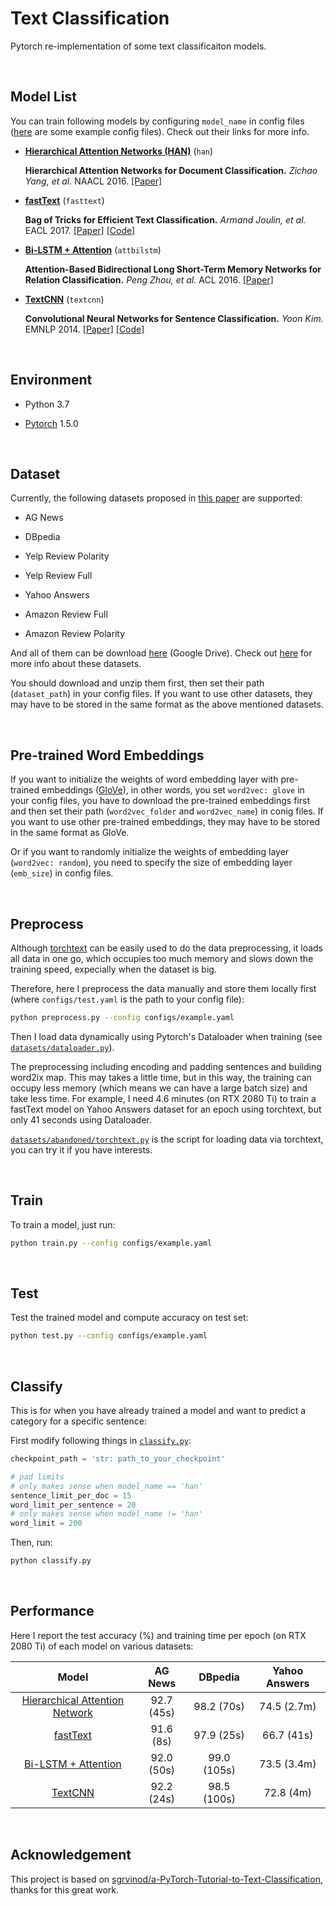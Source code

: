 # Text Classification

Pytorch re-implementation of some text classificaiton models.

&nbsp;
## Model List

You can train following models by configuring `model_name` in config files ([here](https://github.com/Renovamen/Text-Classification/tree/master/configs) are some example config files). Check out their links for more info.

- [**Hierarchical Attention Networks (HAN)**](https://github.com/Renovamen/Text-Classification/tree/master/models/HAN) (`han`)

    **Hierarchical Attention Networks for Document Classification.** *Zichao Yang, et al.* NAACL 2016. [[Paper]](https://www.aclweb.org/anthology/N16-1174.pdf)

- [**fastText**](https://github.com/Renovamen/Text-Classification/tree/master/models/fastText) (`fasttext`)

    **Bag of Tricks for Efficient Text Classification.** *Armand Joulin, et al.* EACL 2017. [[Paper]](https://www.aclweb.org/anthology/E17-2068.pdf) [[Code]](https://github.com/facebookresearch/fastText)

- [**Bi-LSTM + Attention**](https://github.com/Renovamen/Text-Classification/tree/master/models/AttBiLSTM) (`attbilstm`)

    **Attention-Based Bidirectional Long Short-Term Memory Networks for Relation Classification.** *Peng Zhou, et al.* ACL 2016. [[Paper]](https://www.aclweb.org/anthology/P16-2034.pdf)

- [**TextCNN**](https://github.com/Renovamen/Text-Classification/tree/master/models/TextCNN) (`textcnn`)

    **Convolutional Neural Networks for Sentence Classification.** *Yoon Kim.* EMNLP 2014. [[Paper]](https://www.aclweb.org/anthology/D14-1181.pdf) [[Code]](https://github.com/yoonkim/CNN_sentence)


&nbsp;
## Environment

- Python 3.7

- [Pytorch](https://pytorch.org/) 1.5.0


&nbsp;
## Dataset

Currently, the following datasets proposed in [this paper](https://papers.nips.cc/paper/5782-character-level-convolutional-networks-for-text-classification.pdf) are supported:

- AG News   

- DBpedia

- Yelp Review Polarity

- Yelp Review Full

- Yahoo Answers

- Amazon Review Full

- Amazon Review Polarity

And all of them can be download [here](https://drive.google.com/drive/u/0/folders/0Bz8a_Dbh9Qhbfll6bVpmNUtUcFdjYmF2SEpmZUZUcVNiMUw1TWN6RDV3a0JHT3kxLVhVR2M) (Google Drive). Check out [here](docs/datasets.md) for more info about these datasets.

You should download and unzip them first, then set their path (`dataset_path`) in your config files. If you want to use other datasets, they may have to be stored in the same format as the above mentioned datasets.

&nbsp;
## Pre-trained Word Embeddings

If you want to initialize the weights of word embedding layer with pre-trained embeddings ([GloVe](https://github.com/stanfordnlp/GloVe)), in other words, you set `word2vec: glove` in your config files, you have to download the pre-trained embeddings first and then set their path (`word2vec_folder` and `word2vec_name`) in conig files. If you want to use other pre-trained embeddings, they may have to be stored in the same format as GloVe.

Or if you want to randomly initialize the weights of embedding layer (`word2vec: random`), you need to specify the size of embedding layer (`emb_size`) in config files.

&nbsp;
## Preprocess

Although [torchtext](https://github.com/pytorch/text) can be easily used to do the data preprocessing, it loads all data in one go, which occupies too much memory and slows down the training speed, expecially when the dataset is big. 

Therefore, here I preprocess the data manually and store them locally first (where `configs/test.yaml` is the path to your config file):

```bash
python preprocess.py --config configs/example.yaml 
```

Then I load data dynamically using Pytorch's Dataloader when training (see [`datasets/dataloader.py`](datasets/dataloader.py)).

The preprocessing including encoding and padding sentences and building word2ix map. This may takes a little time, but in this way, the training can occupy less memory (which means we can have a large batch size) and take less time. For example, I need 4.6 minutes (on RTX 2080 Ti) to train a fastText model on Yahoo Answers dataset for an epoch using torchtext, but only 41 seconds using Dataloader.

[`datasets/abandoned/torchtext.py`](datasets/abandoned/torchtext.py) is the script for loading data via torchtext, you can try it if you have interests.


&nbsp;
## Train

To train a model, just run:

```bash
python train.py --config configs/example.yaml
```

&nbsp;
## Test

Test the trained model and compute accuracy on test set:

```bash
python test.py --config configs/example.yaml
```

&nbsp;
## Classify

This is for when you have already trained a model and want to predict a category for a specific sentence:

First modify following things in [`classify.py`](classify.py):

```python
checkpoint_path = 'str: path_to_your_checkpoint'

# pad limits
# only makes sense when model_name == 'han'
sentence_limit_per_doc = 15
word_limit_per_sentence = 20
# only makes sense when model_name != 'han'
word_limit = 200
```

Then, run:

```bash
python classify.py
```

&nbsp;
## Performance

Here I report the test accuracy (%) and training time per epoch (on RTX 2080 Ti) of each model on various datasets:

|                            Model                             |  AG News   |   DBpedia   | Yahoo Answers |
| :----------------------------------------------------------: | :--------: | :---------: | :-----------: |
| [Hierarchical Attention Network](https://github.com/Renovamen/Text-Classification/tree/master/models/HAN) | 92.7 (45s) | 98.2 (70s)  |  74.5 (2.7m)  |
| [fastText](https://github.com/Renovamen/Text-Classification/tree/master/models/fastText) | 91.6 (8s)  | 97.9 (25s)  |  66.7 (41s)   |
| [Bi-LSTM + Attention ](https://github.com/Renovamen/Text-Classification/tree/master/models/AttBiLSTM) | 92.0 (50s) | 99.0 (105s) |  73.5 (3.4m)  |
| [TextCNN ](https://github.com/Renovamen/Text-Classification/tree/master/models/TextCNN) | 92.2 (24s) | 98.5 (100s) |   72.8 (4m)   |


&nbsp;
## Acknowledgement

This project is based on [sgrvinod/a-PyTorch-Tutorial-to-Text-Classification](https://github.com/sgrvinod/a-PyTorch-Tutorial-to-Text-Classification), thanks for this great work.